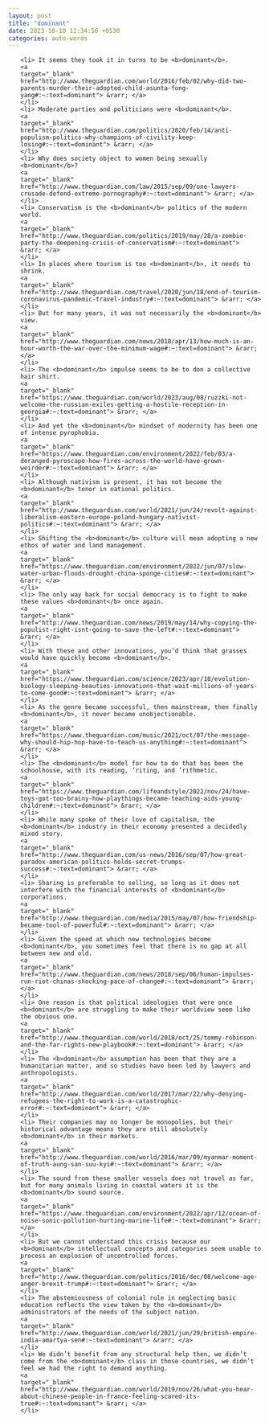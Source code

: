 ```yaml
---
layout: post
title: "dominant"
date: 2023-10-10 12:34:56 +0530
categories: auto-words
---
```

<ol>

    <li> It seems they took it in turns to be <b>dominant</b>.
    <a 
    target="_blank" 
    href="http://www.theguardian.com/world/2016/feb/02/why-did-two-parents-murder-their-adopted-child-asunta-fong-yang#:~:text=dominant"> &rarr; </a>
    </li>
    <li> Moderate parties and politicians were <b>dominant</b>.
    <a 
    target="_blank" 
    href="http://www.theguardian.com/politics/2020/feb/14/anti-populism-politics-why-champions-of-civility-keep-losing#:~:text=dominant"> &rarr; </a>
    </li>
    <li> Why does society object to women being sexually <b>dominant</b>?
    <a 
    target="_blank" 
    href="http://www.theguardian.com/law/2015/sep/09/one-lawyers-crusade-defend-extreme-pornography#:~:text=dominant"> &rarr; </a>
    </li>
    <li> Conservatism is the <b>dominant</b> politics of the modern world.
    <a 
    target="_blank" 
    href="http://www.theguardian.com/politics/2019/may/28/a-zombie-party-the-deepening-crisis-of-conservatism#:~:text=dominant"> &rarr; </a>
    </li>
    <li> In places where tourism is too <b>dominant</b>, it needs to shrink.
    <a 
    target="_blank" 
    href="http://www.theguardian.com/travel/2020/jun/18/end-of-tourism-coronavirus-pandemic-travel-industry#:~:text=dominant"> &rarr; </a>
    </li>
    <li> But for many years, it was not necessarily the <b>dominant</b> view.
    <a 
    target="_blank" 
    href="http://www.theguardian.com/news/2018/apr/13/how-much-is-an-hour-worth-the-war-over-the-minimum-wage#:~:text=dominant"> &rarr; </a>
    </li>
    <li> The <b>dominant</b> impulse seems to be to don a collective hair shirt.
    <a 
    target="_blank" 
    href="https://www.theguardian.com/world/2023/aug/08/ruzzki-not-welcome-the-russian-exiles-getting-a-hostile-reception-in-georgia#:~:text=dominant"> &rarr; </a>
    </li>
    <li> And yet the <b>dominant</b> mindset of modernity has been one of intense pyrophobia.
    <a 
    target="_blank" 
    href="https://www.theguardian.com/environment/2022/feb/03/a-deranged-pyroscape-how-fires-across-the-world-have-grown-weirder#:~:text=dominant"> &rarr; </a>
    </li>
    <li> Although nativism is present, it has not become the <b>dominant</b> tenor in national politics.
    <a 
    target="_blank" 
    href="http://www.theguardian.com/world/2021/jun/24/revolt-against-liberalism-eastern-europe-poland-hungary-nativist-politics#:~:text=dominant"> &rarr; </a>
    </li>
    <li> Shifting the <b>dominant</b> culture will mean adopting a new ethos of water and land management.
    <a 
    target="_blank" 
    href="https://www.theguardian.com/environment/2022/jun/07/slow-water-urban-floods-drought-china-sponge-cities#:~:text=dominant"> &rarr; </a>
    </li>
    <li> The only way back for social democracy is to fight to make these values <b>dominant</b> once again.
    <a 
    target="_blank" 
    href="http://www.theguardian.com/news/2019/may/14/why-copying-the-populist-right-isnt-going-to-save-the-left#:~:text=dominant"> &rarr; </a>
    </li>
    <li> With these and other innovations, you’d think that grasses would have quickly become <b>dominant</b>.
    <a 
    target="_blank" 
    href="https://www.theguardian.com/science/2023/apr/18/evolution-biology-sleeping-beauties-innovations-that-wait-millions-of-years-to-come-good#:~:text=dominant"> &rarr; </a>
    </li>
    <li> As the genre became successful, then mainstream, then finally <b>dominant</b>, it never became unobjectionable.
    <a 
    target="_blank" 
    href="https://www.theguardian.com/music/2021/oct/07/the-message-why-should-hip-hop-have-to-teach-us-anything#:~:text=dominant"> &rarr; </a>
    </li>
    <li> The <b>dominant</b> model for how to do that has been the schoolhouse, with its reading, ’riting, and ’rithmetic.
    <a 
    target="_blank" 
    href="https://www.theguardian.com/lifeandstyle/2022/nov/24/have-toys-got-too-brainy-how-playthings-became-teaching-aids-young-children#:~:text=dominant"> &rarr; </a>
    </li>
    <li> While many spoke of their love of capitalism, the <b>dominant</b> industry in their economy presented a decidedly mixed story.
    <a 
    target="_blank" 
    href="http://www.theguardian.com/us-news/2016/sep/07/how-great-paradox-american-politics-holds-secret-trumps-success#:~:text=dominant"> &rarr; </a>
    </li>
    <li> Sharing is preferable to selling, so long as it does not interfere with the financial interests of <b>dominant</b> corporations.
    <a 
    target="_blank" 
    href="http://www.theguardian.com/media/2015/may/07/how-friendship-became-tool-of-powerful#:~:text=dominant"> &rarr; </a>
    </li>
    <li> Given the speed at which new technologies become <b>dominant</b>, you sometimes feel that there is no gap at all between new and old.
    <a 
    target="_blank" 
    href="http://www.theguardian.com/news/2018/sep/06/human-impulses-run-riot-chinas-shocking-pace-of-change#:~:text=dominant"> &rarr; </a>
    </li>
    <li> One reason is that political ideologies that were once <b>dominant</b> are struggling to make their worldview seem like the obvious one.
    <a 
    target="_blank" 
    href="http://www.theguardian.com/world/2018/oct/25/tommy-robinson-and-the-far-rights-new-playbook#:~:text=dominant"> &rarr; </a>
    </li>
    <li> The <b>dominant</b> assumption has been that they are a humanitarian matter, and so studies have been led by lawyers and anthropologists.
    <a 
    target="_blank" 
    href="http://www.theguardian.com/world/2017/mar/22/why-denying-refugees-the-right-to-work-is-a-catastrophic-error#:~:text=dominant"> &rarr; </a>
    </li>
    <li> Their companies may no longer be monopolies, but their historical advantage means they are still absolutely <b>dominant</b> in their markets.
    <a 
    target="_blank" 
    href="http://www.theguardian.com/world/2016/mar/09/myanmar-moment-of-truth-aung-san-suu-kyi#:~:text=dominant"> &rarr; </a>
    </li>
    <li> The sound from these smaller vessels does not travel as far, but for many animals living in coastal waters it is the <b>dominant</b> sound source.
    <a 
    target="_blank" 
    href="https://www.theguardian.com/environment/2022/apr/12/ocean-of-noise-sonic-pollution-hurting-marine-life#:~:text=dominant"> &rarr; </a>
    </li>
    <li> But we cannot understand this crisis because our <b>dominant</b> intellectual concepts and categories seem unable to process an explosion of uncontrolled forces.
    <a 
    target="_blank" 
    href="http://www.theguardian.com/politics/2016/dec/08/welcome-age-anger-brexit-trump#:~:text=dominant"> &rarr; </a>
    </li>
    <li> The abstemiousness of colonial rule in neglecting basic education reflects the view taken by the <b>dominant</b> administrators of the needs of the subject nation.
    <a 
    target="_blank" 
    href="http://www.theguardian.com/world/2021/jun/29/british-empire-india-amartya-sen#:~:text=dominant"> &rarr; </a>
    </li>
    <li> We didn’t benefit from any structural help then, we didn’t come from the <b>dominant</b> class in those countries, we didn’t feel we had the right to demand anything.
    <a 
    target="_blank" 
    href="http://www.theguardian.com/world/2019/nov/26/what-you-hear-about-chinese-people-in-france-feeling-scared-its-true#:~:text=dominant"> &rarr; </a>
    </li>